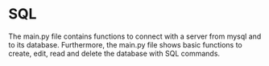 # SQL
The main.py file contains functions to connect with a server from mysql and to its database. Furthermore, the main.py file shows basic functions to create, edit, read and delete the database with SQL commands.
